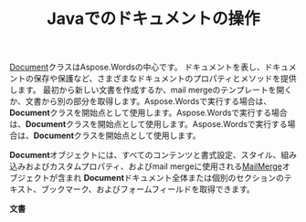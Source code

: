 ﻿---
title: Javaでのドキュメントの操作
second_title: Aspose.WordsのためのJava
articleTitle: ドキュメントの操作
linktitle: ドキュメントの操作
type: docs
description: "`Document`クラスには、さまざまなドキュメントプロパティとメソッドが用意されています。 Javaに対してAspose.Wordsで実行したいものの出発点として`Document`クラスを使用します。 `Document`オブジェクトはファイルまたはストリームに保存し、ブラウザに送信することもできます。"
weight: 40
url: /ja/java/working-with-document/
timestamp: 2024-01-27-14-07-04
---

[Document](https://reference.aspose.com/words/java/com.aspose.words/document/)クラスはAspose.Wordsの中心です。 ドキュメントを表し、ドキュメントの保存や保護など、さまざまなドキュメントのプロパティとメソッドを提供します。 最初から新しい文書を作成するか、mail mergeのテンプレートを開くか、文書から別の部分を取得します。Aspose.Wordsで実行する場合は、**Document**クラスを開始点として使用します。Aspose.Wordsで実行する場合は、**Document**クラスを開始点として使用します。Aspose.Wordsで実行する場合は、**Document**クラスを開始点として使用します。

**Document**オブジェクトには、すべてのコンテンツと書式設定、スタイル、組み込みおよびカスタムプロパティ、およびmail mergeに使用される[MailMerge](https://reference.aspose.com/words/java/com.aspose.words/mailmerge/)オブジェクトが含まれ **Document**ドキュメント全体または個別のセクションのテキスト、ブックマーク、およびフォームフィールドを取得できます。

**文書**
